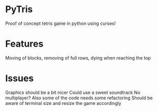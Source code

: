 # PyTris
Proof of concept tetris game in python using curses!

# Features
Moving of blocks, removing of full rows, dying when reaching the top

# Issues
Graphics should be a bit nicer
Could use a sweet soundtrack
No multiplayer?
Also some of the code needs some refactoring
Should be aware of terminal size and resize the game accordingly
